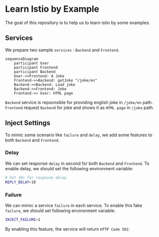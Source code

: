 # Learn Istio by Example

The goal of this repository is to help us to learn istio by some examples.

## Services

We prepare two sample `services` : `Backend` and `Frontend`.

```mermaid
sequenceDiagram
    participant User
    participant Frontend
    participant Backend
    User->>Frontend: A Joke
    Frontend->>Backend: getJoke "/joke/en"
    Backend->>Backend: Load joke
    Backend->>Frontend: Joke
    Frontend->> User: HTML page

```

`Backend` service is repsonsible for providing english joke in `/joke/en` path. `Frontend` request `Backend` for joke and shows it as `HTML page` in `/joke` path.

## Inject Settings
To mimic some scenario like `failure` and `delay`, we add some features to both `Backend` and `Frontend`.

### Delay
We can set response `delay` in second for both `Backend` and `Frontend`. To enable delay, we should set the following environment variable:

```bash
# Set 10s for resposne delay
REPLY_DELAY=10
```

### Failure
We can mimic a service `failure` in each service. To enable this fake `failure`, we should set following environment variable:

```bash
INJECT_FAILURE=1
```
By enabling this feature, the service will return `HTTP Code 502`.
